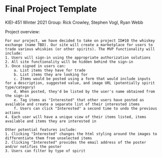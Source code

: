 # Final Project Template

KIEI-451 Winter 2021
Group:
    Rick Crowley, Stephen Vogl, Ryan Webb

Project overview:

    For our project, we have decided to take on project ID#10 the whiskey exchange (name TBD). Our site will create a marketplace for users to trade various whiskies (or other spirits). The MVP functionality will include:
    1. Users will sign-in using the appropriate authorization solutions
    2. All site functionality will be hidden behind the sign-in
    3. Once signed in users can:
        a. List items they have for trade
        b. List items they are looking for
        c. Items would be posted using a form that would include inputs for a description, suggested value, and image URL (potentially spirit type/category)
        d. When posted, they'd be listed by the user's name obtained from the sign-in
        e. Tag items as "Interested" that other users have posted as available and create a separate list of their interested items
        f. Users can click "Interested" a second time to undo the previous actions
    4. Each user will have a unique view of their items listed, items available and items they are interested in

    Other potential features include:
    1. Clicking "Interested" changes the html styling around the images to differentiate them from unselected items
    2. Clicking "Interested" provides the email address of the poster and/or notifies the poster
    3. Users can filter by type of spirit

